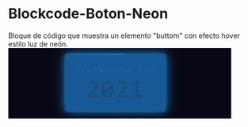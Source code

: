 # Blockcode-Boton-Neon
Bloque de código que muestra un elemento "buttom" con efecto hover estilo luz de neón.
<img src="/img/botonNeon.JPG" alt="botón neon" style="width: 450px;">